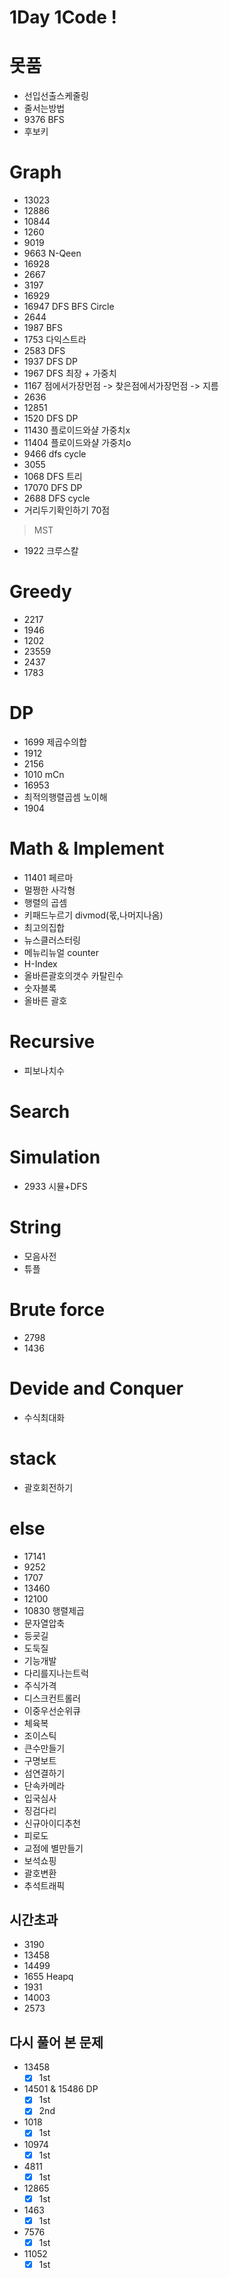 # 1Day 1Code !

# 못품
- 선입선출스케줄링
- 줄서는방법
- 9376 BFS
- 후보키

# Graph
- 13023
- 12886
- 10844
- 1260
- 9019
- 9663 N-Qeen
- 16928
- 2667
- 3197
- 16929
- 16947 DFS BFS Circle
- 2644 
- 1987 BFS
- 1753 다익스트라
- 2583 DFS
- 1937 DFS DP
- 1967 DFS 최장 + 가중치
- 1167 점에서가장먼점 -> 찾은점에서가장먼점 -> 지름
- 2636
- 12851
- 1520 DFS DP
- 11430 플로이드와샬 가중치x
- 11404 플로이드와샬 가중치o
- 9466 dfs cycle
- 3055
- 1068 DFS 트리
- 17070 DFS DP
- 2688 DFS cycle
- 거리두기확인하기 70점
> MST
- 1922 크루스칼

# Greedy
- 2217
- 1946
- 1202
- 23559
- 2437
- 1783

# DP
- 1699 제곱수의합
- 1912
- 2156
- 1010 mCn
- 16953
- 최적의행렬곱셈 노이해
- 1904

# Math & Implement
- 11401 페르마
- 멀쩡한 사각형
- 행렬의 곱셈
- 키패드누르기 divmod(몫,나머지나옴)
- 최고의집합
- 뉴스클러스터링
- 메뉴리뉴얼 counter
- H-Index
- 올바른괄호의갯수 카탈린수
- 숫자블록
- 올바른 괄호

# Recursive
- 피보나치수

# Search

# Simulation
- 2933 시뮬+DFS

# String 
- 모음사전
- 튜플

# Brute force
- 2798
- 1436

# Devide and Conquer
- 수식최대화

# stack
- 괄호회전하기

# else
- 17141
- 9252
- 1707
- 13460
- 12100
- 10830 행렬제곱
- 문자열압축
- 등굣길
- 도둑질
- 기능개발
- 다리를지나는트럭
- 주식가격
- 디스크컨트롤러
- 이중우선순위큐
- 체육복
- 조이스틱
- 큰수만들기
- 구명보트
- 섬연결하기
- 단속카메라
- 입국심사
- 징검다리
- 신규아이디추천
- 피로도
- 교점에 별만들기
- 보석쇼핑
- 괄호변환
- 추석트래픽

## 시간초과
- 3190
- 13458
- 14499
- 1655 Heapq
- 1931
- 14003
- 2573

## 다시 풀어 본 문제
- 13458
  - [x] 1st
- 14501 & 15486 DP
  - [x] 1st
  - [x] 2nd
- 1018
  - [x] 1st
- 10974
  - [x] 1st
- 4811
  - [x] 1st
- 12865
  - [x] 1st
- 1463
  - [x] 1st
- 7576
  - [x] 1st
- 11052
  - [x] 1st
